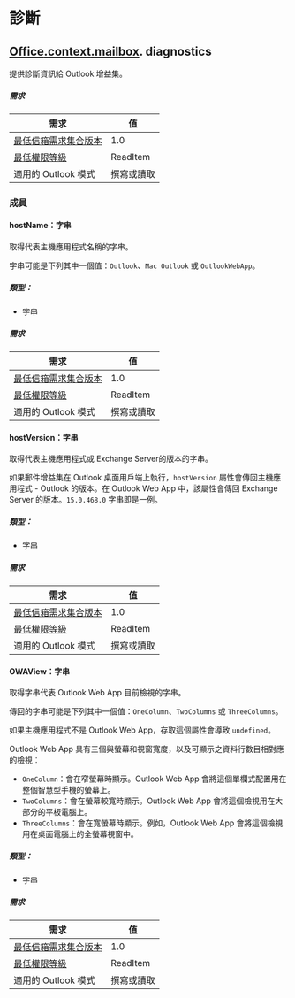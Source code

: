 

# 診斷

## [Office](Office.md)[.context](Office.context.md)[.mailbox](Office.context.mailbox.md). diagnostics

提供診斷資訊給 Outlook 增益集。

##### 需求

|需求| 值|
|---|---|
|[最低信箱需求集合版本](../tutorial-api-requirement-sets.md)| 1.0|
|[最低權限等級](../../../docs/outlook/understanding-outlook-add-in-permissions.md)| ReadItem|
|適用的 Outlook 模式| 撰寫或讀取|

### 成員

####  hostName：字串

取得代表主機應用程式名稱的字串。

字串可能是下列其中一個值：`Outlook`、`Mac Outlook` 或 `OutlookWebApp`。

##### 類型：

*   字串

##### 需求

|需求| 值|
|---|---|
|[最低信箱需求集合版本](../tutorial-api-requirement-sets.md)| 1.0|
|[最低權限等級](../../../docs/outlook/understanding-outlook-add-in-permissions.md)| ReadItem|
|適用的 Outlook 模式| 撰寫或讀取|
####  hostVersion：字串

取得代表主機應用程式或 Exchange Server的版本的字串。

如果郵件增益集在 Outlook 桌面用戶端上執行，`hostVersion` 屬性會傳回主機應用程式 - Outlook 的版本。在 Outlook Web App 中，該屬性會傳回 Exchange Server 的版本。`15.0.468.0` 字串即是一例。

##### 類型：

*   字串

##### 需求

|需求| 值|
|---|---|
|[最低信箱需求集合版本](../tutorial-api-requirement-sets.md)| 1.0|
|[最低權限等級](../../../docs/outlook/understanding-outlook-add-in-permissions.md)| ReadItem|
|適用的 Outlook 模式| 撰寫或讀取|
####  OWAView：字串

取得字串代表 Outlook Web App 目前檢視的字串。

傳回的字串可能是下列其中一個值：`OneColumn`、`TwoColumns` 或 `ThreeColumns`。

如果主機應用程式不是 Outlook Web App，存取這個屬性會導致 `undefined`。

Outlook Web App 具有三個與螢幕和視窗寬度，以及可顯示之資料行數目相對應的檢視︰

*   `OneColumn`：會在窄螢幕時顯示。Outlook Web App 會將這個單欄式配置用在整個智慧型手機的螢幕上。
*   `TwoColumns`：會在螢幕較寬時顯示。Outlook Web App 會將這個檢視用在大部分的平板電腦上。
*   `ThreeColumns`：會在寬螢幕時顯示。例如，Outlook Web App 會將這個檢視用在桌面電腦上的全螢幕視窗中。

##### 類型：

*   字串

##### 需求

|需求| 值|
|---|---|
|[最低信箱需求集合版本](../tutorial-api-requirement-sets.md)| 1.0|
|[最低權限等級](../../../docs/outlook/understanding-outlook-add-in-permissions.md)| ReadItem|
|適用的 Outlook 模式| 撰寫或讀取|
